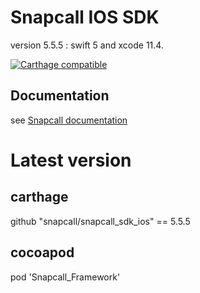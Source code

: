 # Snapcall IOS SDK
version 5.5.5 : swift 5  and xcode 11.4.

[![Carthage compatible](https://img.shields.io/badge/Carthage-compatible-4BC51D.svg?style=flat)](https://github.com/Carthage/Carthage)
## Documentation

see [Snapcall documentation](https://doc.snapcall.io/#ios)

# Latest version

## carthage

github "snapcall/snapcall_sdk_ios" == 5.5.5

## cocoapod

pod 'Snapcall_Framework'
